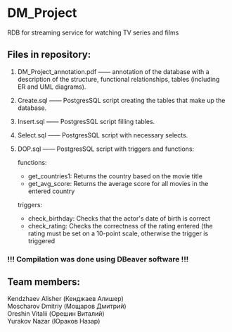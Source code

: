 # DM_Project

RDB for streaming service for watching TV series and films

## Files in repository:

1) DM_Project_annotation.pdf —— annotation of the database with a description of the structure, functional relationships, tables (including ER and UML diagrams).
2) Create.sql —— PostgresSQL script creating the tables that make up the database.
3) Insert.sql —— PostgresSQL script filling tables.
4) Select.sql —— PostgresSQL script with necessary selects.
5) DOP.sql —— PostgresSQL script with triggers and functions:

	functions:
	- get_countries1: Returns the country based on the movie title
	- get_avg_score: Returns the average score for all movies in the entered country
	
	triggers:
	- check_birthday: Checks that the actor's date of birth is correct
	- check_rating: Checks the correctness of the rating entered (the rating must be set on a 10-point scale, otherwise the trigger is triggered

### **!!!  Compilation was done using DBeaver software !!!**

## Team members:

Kendzhaev Alisher (Кенджаев Алишер)  
Moscharov Dmitriy (Мощаров Дмитрий)  
Oreshin Vitalii (Орешин Виталий)  
Yurakov Nazar (Юраков Назар)
